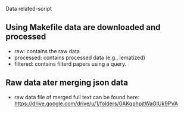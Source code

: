 Data related-script

## Using Makefile data are downloaded and processed

- raw: contains the raw data
- processed: contains processed data (e.g., lematized)
- filtered: contains filterd papers using a query.

## Raw data ater merging json data

- raw data file of merged full text can be found here: https://drive.google.com/drive/u/1/folders/0AKqphpjtWaGIUk9PVA